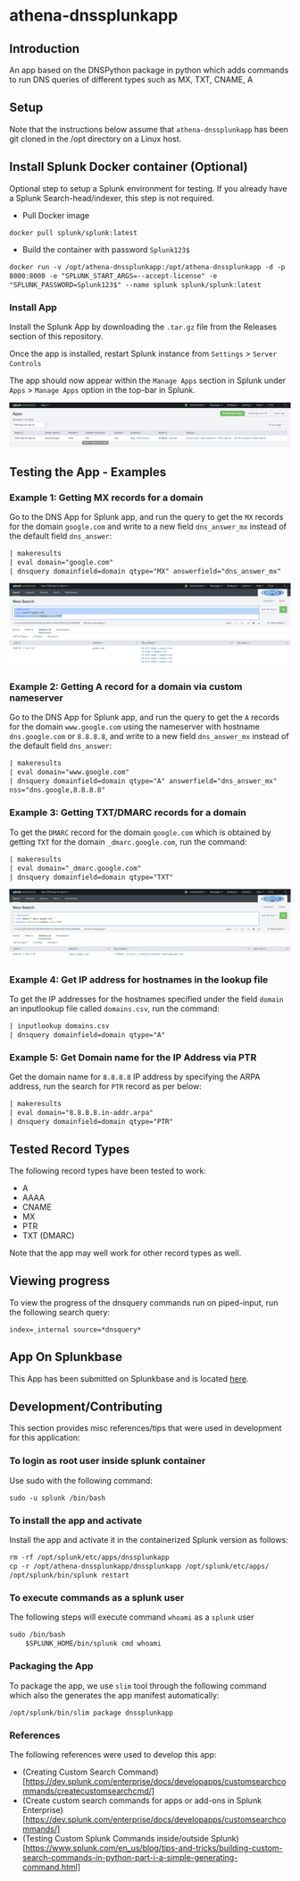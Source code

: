 # athena-dnssplunkapp

## Introduction
An app based on the DNSPython package in python which adds commands to run DNS queries of different types such as MX, TXT, CNAME, A

## Setup
Note that the instructions below assume that `athena-dnssplunkapp` has been git cloned in the /opt directory on a Linux host.

## Install Splunk Docker container (Optional)
Optional step to setup a Splunk environment for testing. If you already have a Splunk Search-head/indexer, this step is not required.

* Pull Docker image

```
docker pull splunk/splunk:latest
```

* Build the container with password `Splunk123$`

```
docker run -v /opt/athena-dnssplunkapp:/opt/athena-dnssplunkapp -d -p 8000:8000 -e "SPLUNK_START_ARGS=--accept-license" -e "SPLUNK_PASSWORD=Splunk123$" --name splunk splunk/splunk:latest
```

### Install App
Install the Splunk App by downloading the `.tar.gz` file from the Releases section of this repository.

Once the app is installed, restart Splunk instance from `Settings` > `Server Controls`

The app should now appear within the `Manage Apps` section in Splunk under `Apps` > `Manage Apps` option in the top-bar in Splunk.

![alt text](dnssplunkapp-installed.png)

## Testing the App - Examples

### Example 1: Getting MX records for a domain
Go to the DNS App for Splunk app, and run the query to get the `MX` records for the domain `google.com` and write to a new field `dns_answer_mx` instead of the default field `dns_answer`:
```
| makeresults
| eval domain="google.com"
| dnsquery domainfield=domain qtype="MX" answerfield="dns_answer_mx"
```

![alt text](dnsquery-mx-eg.png)

### Example 2: Getting A record for a domain via custom nameserver
Go to the DNS App for Splunk app, and run the query to get the `A` records for the domain `www.google.com` using the nameserver with hostname `dns.google.com` or `8.8.8.8`, and write to a new field `dns_answer_mx` instead of the default field `dns_answer`:
```
| makeresults
| eval domain="www.google.com"
| dnsquery domainfield=domain qtype="A" answerfield="dns_answer_mx" nss="dns.google,8.8.8.8"
```

### Example 3: Getting TXT/DMARC records for a domain
To get the `DMARC` record for the domain `google.com` which is obtained by getting `TXT` for the domain `_dmarc.google.com`, run the command:

```
| makeresults
| eval domain="_dmarc.google.com"
| dnsquery domainfield=domain qtype="TXT"
```

![alt text](dnsquery-dmarc-txt-eg.png)

### Example 4: Get IP address for hostnames in the lookup file

To get the IP addresses for the hostnames specified under the field `domain` an inputlookup file called `domains.csv`, run the command:
```
| inputlookup domains.csv
| dnsquery domainfield=domain qtype="A"
```

### Example 5: Get Domain name for the IP Address via PTR
Get the domain name for `8.8.8.8` IP address by specifying the ARPA address, run the search for `PTR` record as per below:
```
| makeresults
| eval domain="8.8.8.8.in-addr.arpa"
| dnsquery domainfield=domain qtype="PTR"
```

## Tested Record Types
The following record types have been tested to work:
* A
* AAAA
* CNAME
* MX
* PTR
* TXT (DMARC)

Note that the app may well work for other record types as well. 

## Viewing progress
To view the progress of the dnsquery commands run on piped-input, run the following search query:
```
index=_internal source=*dnsquery*
```

## App On Splunkbase
This App has been submitted on Splunkbase and is located [here](https://splunkbase.splunk.com/app/4879/).

## Development/Contributing 
This section provides misc references/tips that were used in development for this application:

### To login as root user inside splunk container
Use sudo with the following command:
```
sudo -u splunk /bin/bash 
```

### To install the app and activate
Install the app and activate it in the containerized Splunk version as follows: 
```
rm -rf /opt/splunk/etc/apps/dnssplunkapp
cp -r /opt/athena-dnssplunkapp/dnssplunkapp /opt/splunk/etc/apps/
/opt/splunk/bin/splunk restart
```

### To execute commands as a splunk user
The following steps will execute command `whoami` as a `splunk` user
```
sudo /bin/bash
    $SPLUNK_HOME/bin/splunk cmd whoami
```

### Packaging the App 
To package the app, we use `slim` tool through the following command which also the generates the app manifest automatically:
```
/opt/splunk/bin/slim package dnssplunkapp
```

### References
The following references were used to develop this app:
* (Creating Custom Search Command)[https://dev.splunk.com/enterprise/docs/developapps/customsearchcommands/createcustomsearchcmd/]
* (Create custom search commands for apps or add-ons in Splunk Enterprise)[https://dev.splunk.com/enterprise/docs/developapps/customsearchcommands/]
* (Testing Custom Splunk Commands inside/outside Splunk)[https://www.splunk.com/en_us/blog/tips-and-tricks/building-custom-search-commands-in-python-part-i-a-simple-generating-command.html]

